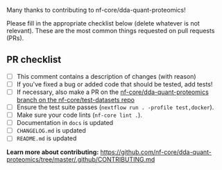 Many thanks to contributing to nf-core/dda-quant-proteomics!

Please fill in the appropriate checklist below (delete whatever is not relevant). These are the most common things requested on pull requests (PRs).

## PR checklist
 - [ ] This comment contains a description of changes (with reason)
 - [ ] If you've fixed a bug or added code that should be tested, add tests!
 - [ ] If necessary, also make a PR on the [nf-core/dda-quant-proteomics branch on the nf-core/test-datasets repo]( https://github.com/nf-core/test-datasets/pull/new/nf-core/dda-quant-proteomics)
 - [ ] Ensure the test suite passes (`nextflow run . -profile test,docker`).
 - [ ] Make sure your code lints (`nf-core lint .`).
 - [ ] Documentation in `docs` is updated
 - [ ] `CHANGELOG.md` is updated
 - [ ] `README.md` is updated

**Learn more about contributing:** https://github.com/nf-core/dda-quant-proteomics/tree/master/.github/CONTRIBUTING.md
